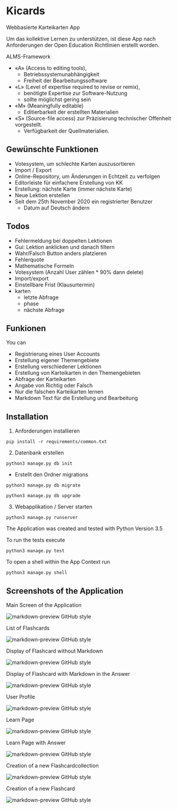 # Kicards
Webbasierte Karteikarten App <br>

Um das kollektive Lernen zu unterstützen, ist diese App nach Anforderungen der Open Education Richtlinien erstellt worden.<br>

ALMS-Framework <br>
* «A» (Access to editing tools), <br>
  * Betriebssystemunabhängigkeit <br>
  * Freiheit  der  Bearbeitungssoftware <br>
* «L» (Level of expertise required to revise or remix), <br>
  * benötigte Expertise zur Software-Nutzung <br>
  * sollte möglichst  gering  sein <br>
* «M» (Meaningfully editable) <br>
	* Editierbarkeit  der erstellten Materialien <br>
* «S» (Source-file access) zur Präzisierung technischer Offenheit vorgestellt. <br>
  * Verfügbarkeit der Quellmaterialien. <br>


## Gewünschte Funktionen
* Votesystem, um schlechte Karten auszusortieren
* Import / Export 
* Online-Repository, um Änderungen in Echtzeit zu verfolgen
* Editorleiste für einfachere Erstellung von KK
* Erstellung: nächste Karte (immer nächste Karte)
* Neue Lektion erstellen
* Seit dem 25th November 2020 ein registrierter Benutzer
  * Datum auf Deutsch ändern

## Todos
- Fehlermeldung bei doppelten Lektionen
- Gui: Lektion anklicken und danach filtern
- Wahr/Falsch Button anders platzieren
- Fehlerquote
- Mathematische Formeln
- Votesystem (Anzahl User zählen * 90% dann delete)
- Import/export
- Einstellbare Frist (Klausurtermin)
- karten
  - letzte Abfrage
  - phase
  - nächste Abfrage




## Funkionen
You can 
* Registrierung eines User Accounts
* Erstellung eigener Themengebiete  
* Erstellung verschiedener Lektionen
* Erstellung von Karteikarten in den Themengebieten
* Abfrage der Karteikarten
* Angabe von Richtig oder Falsch
* Nur die falschen Karteikarten lernen
* Markdown Text für die Erstellung und Bearbeitung


## Installation
1. Anforderungen installieren

```pip install -r requirements/common.txt```

2. Datenbank erstellen

```python3 manage.py db init```
- Erstellt den Ordner migrations

```python3 manage.py db migrate```


```python3 manage.py db upgrade```

3. Webapplikation / Server starten

```python3 manage.py runserver```




The Application was created and tested with Python Version 3.5

To run the tests execute

```python3 manage.py test```

To open a shell within the App Context run

```python3 manage.py shell```

## Screenshots of the Application

Main Screen of the Application

![markdown-preview GitHub style](https://raw.githubusercontent.com/KevDi/Flashcards/screens/screens/Mainscreen.png)

List of Flashcards

![markdown-preview GitHub style](https://raw.githubusercontent.com/KevDi/Flashcards/screens/screens/Flashcardcollection.png)

Display of Flashcard without Markdown

![markdown-preview GitHub style](https://raw.githubusercontent.com/KevDi/Flashcards/screens/screens/flashcard.png)

Display of Flashcard with Markdown in the Answer

![markdown-preview GitHub style](https://raw.githubusercontent.com/KevDi/Flashcards/screens/screens/Flashcard_Markdown.png)

User Profile

![markdown-preview GitHub style](https://raw.githubusercontent.com/KevDi/Flashcards/screens/screens/User_profile.png)

Learn Page

![markdown-preview GitHub style](https://raw.githubusercontent.com/KevDi/Flashcards/screens/screens/Learn.png)

Learn Page with Answer

![markdown-preview GitHub style](https://raw.githubusercontent.com/KevDi/Flashcards/screens/screens/Learn_with_answer.png)

Creation of a new Flashcardcollection

![markdown-preview GitHub style](https://raw.githubusercontent.com/KevDi/Flashcards/screens/screens/New_FlashcardCollection.png)

Creation of a new Flashcard

![markdown-preview GitHub style](https://raw.githubusercontent.com/KevDi/Flashcards/screens/screens/New_Flashcard.png)
